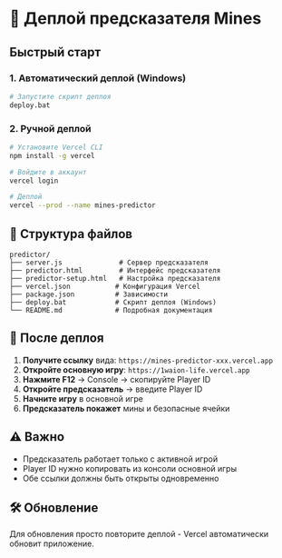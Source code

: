 # 🚀 Деплой предсказателя Mines

## Быстрый старт

### 1. Автоматический деплой (Windows)
```bash
# Запустите скрипт деплоя
deploy.bat
```

### 2. Ручной деплой
```bash
# Установите Vercel CLI
npm install -g vercel

# Войдите в аккаунт
vercel login

# Деплой
vercel --prod --name mines-predictor
```

## 📁 Структура файлов
```
predictor/
├── server.js              # Сервер предсказателя
├── predictor.html         # Интерфейс предсказателя
├── predictor-setup.html   # Настройка предсказателя
├── vercel.json           # Конфигурация Vercel
├── package.json          # Зависимости
├── deploy.bat            # Скрипт деплоя (Windows)
└── README.md             # Подробная документация
```

## 🔗 После деплоя

1. **Получите ссылку** вида: `https://mines-predictor-xxx.vercel.app`
2. **Откройте основную игру**: `https://1waion-life.vercel.app`
3. **Нажмите F12** → Console → скопируйте Player ID
4. **Откройте предсказатель** → введите Player ID
5. **Начните игру** в основной игре
6. **Предсказатель покажет** мины и безопасные ячейки

## ⚠️ Важно
- Предсказатель работает только с активной игрой
- Player ID нужно копировать из консоли основной игры
- Обе ссылки должны быть открыты одновременно

## 🛠️ Обновление
Для обновления просто повторите деплой - Vercel автоматически обновит приложение.
